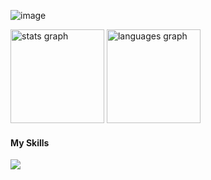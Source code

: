 
![image](https://github.com/user-attachments/assets/f37f2d01-351c-4b7b-8558-04252781369c)

<div>
  <img src="https://github-readme-stats.vercel.app/api?username=ericksoumes&hide_title=true&hide_rank=false&show_icons=true&include_all_commits=true&count_private=true&disable_animations=false&theme=great-gatsby&locale=en&hide_border=true" height="150" alt="stats graph" />
  <img src="https://github-readme-stats.vercel.app/api/top-langs?username=ericksoumes&locale=en&hide_title=false&layout=compact&langs_count=4&theme=great-gatsby&hide_border=true&card_width=350" height="150" alt="languages graph" />
</div>

<p align="center">
  <h4>My Skills</h4>
  <a href="https://skillicons.dev">
    <img src="https://skillicons.dev/icons?i=css,docker,figma,git,github,html,js,jest,linux,mysql,nextjs,nodejs,postgres,prisma,react,tailwind,ts,vscode,vercel,php,vuejs" />
  </a>
</p>




